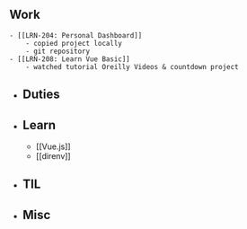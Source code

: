 ## Work
	- [[LRN-204: Personal Dashboard]]
		- copied project locally
		- git repository
	- [[LRN-208: Learn Vue Basic]]
		- watched tutorial Oreilly Videos & countdown project
- ## Duties
- ## Learn
	- [[Vue.js]]
	- [[direnv]]
- ## TIL
- ## Misc